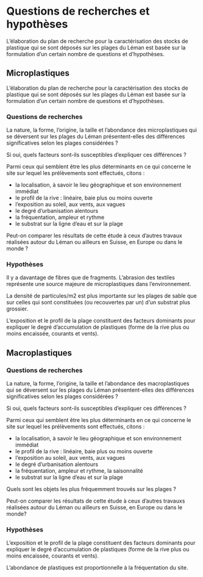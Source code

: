 # Questions de recherches et hypothèses

 L’élaboration du plan de recherche pour la caractérisation des stocks de plastique qui se sont déposés sur les plages du Léman est basée sur la formulation d’un certain nombre de questions et d’hypothèses.

##  Microplastiques

L’élaboration du plan de recherche pour la caractérisation des stocks de plastique qui se sont déposés sur les plages du Léman est basée sur la formulation d’un certain nombre de questions et d’hypothèses.

###  Questions de recherches

La nature, la forme, l’origine, la taille et l’abondance des microplastiques qui se déversent sur les plages du 
Léman présentent-elles des différences significatives selon les plages considérées ?

Si oui, quels facteurs sont-ils susceptibles d’expliquer ces différences ?

Parmi ceux qui semblent être les plus déterminants en ce qui concerne le site sur lequel les prélèvements sont effectués, citons :

* la localisation, à savoir le lieu géographique et son environnement immédiat
* le profil de la rive : linéaire, baie plus ou moins ouverte 
* l’exposition au soleil, aux vents, aux vagues
* le degré d’urbanisation alentours
* la fréquentation, ampleur et rythme
* le substrat sur la ligne d’eau et sur la plage

Peut-on comparer les résultats de cette étude à ceux d’autres travaux réalisées autour du Léman ou ailleurs en 
Suisse, en Europe ou dans le monde ?

### Hypothèses

Il y a davantage de fibres que de fragments. L’abrasion des textiles représente une source majeure de microplastiques dans l’environnement.

La densité de particules/m2 est plus importante sur les plages de sable que sur celles qui sont constituées (ou recouvertes par un) d’un substrat plus grossier.

L’exposition et le profil de la plage constituent des facteurs dominants pour expliquer le degré d’accumulation de plastiques (forme de la rive plus ou moins encaissée, courants et vents).

## Macroplastiques

### Questions de recherches

La nature, la forme, l’origine, la taille et l’abondance des macroplastiques qui se déversent sur les plages du 
Léman présentent-elles des différences significatives selon les plages considérées ?

Si oui, quels facteurs sont-ils susceptibles d’expliquer ces différences ?

Parmi ceux qui semblent être les plus déterminants en ce qui concerne le site sur lequel les prélèvements sont 
effectués, citons :

* la localisation, à savoir le lieu géographique et son environnement immédiat
* le profil de la rive : linéaire, baie plus ou moins ouverte
* l’exposition au soleil, aux vents, aux vagues
* le degré d’urbanisation alentours
* la fréquentation, ampleur et rythme, la saisonnalité
* le substrat sur la ligne d’eau et sur la plage

Quels sont les objets les plus fréquemment trouvés sur les plages ?

Peut-on comparer les résultats de cette étude à ceux d’autres travauxs réalisées autour du Léman ou ailleurs en 
Suisse, en Europe ou dans le monde?

### Hypothèses

L’exposition et le profil de la plage constituent des facteurs dominants pour expliquer le degré d’accumulation de plastiques (forme de la rive plus ou moins encaissée, courants et vents).

L’abondance de plastiques est proportionnelle à la fréquentation du site. 